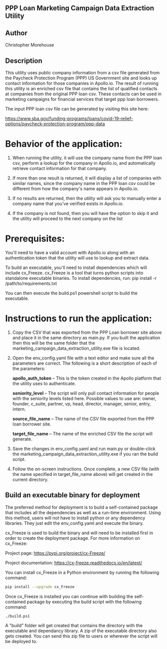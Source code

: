 ## PPP Loan Marketing Campaign Data Extraction Utility

## Author
Christopher Morehouse

## Description
This utility uses public company information from a csv file generated from the Paycheck Protection Program (PPP) US Government site and looks up contact information for those companies in Apollo.io. The result of running this utility is an enriched csv file that contains the list of qualified contacts at companies from the original PPP loan csv. These contacts can be used in marketing campaigns for financial services that target ppp loan borrowers.

The input PPP loan csv file can be generated by visiting this site here:

https://www.sba.gov/funding-programs/loans/covid-19-relief-options/paycheck-protection-program/ppp-data

# Behavior of the application:

1. When running the utility, it will use the company name from the PPP loan csv, perform a lookup for the company in Apollo.io, and automatically retrieve contact information for that company.

2. If more than one result is returned, it will display a list of companies with similar names, since the company name in the PPP loan csv could be different from how the company's name appears in Apollo.io.

3. If no results are returned, then the utility will ask you to manually enter a company name that you've verified exists in Apollo.io.
    
4. If the company is not found, then you will have the option to skip it and the utility will proceed to the next company on the list

# Prerequisites:

You'll need to have a valid account with Apollo.io along with an authentication token that the utility will use to lookup and extract data.

To build an executable, you'll need to install dependencies which will include cx_Freeze. cx_Freeze is a tool that turns python scripts into standalone executable binaries. To install dependencies, run: pip install -r /path/to/requirements.txt

You can then execute the build.ps1 powershell script to build the executable.

# Instructions to run the application:

1. Copy the CSV that was exported from the PPP Loan borrower site above and place it in the same directory as main.py. If you built the application then this will be the same folder that the marketing_campaign_data_extraction_utility.exe file is located. 

2. Open the env_config.yaml file with a text editor and make sure all the parameters are correct. The following is a short description of each of the parameters: 

   **apollo_auth_token** – This is the token created in the Apollo platform that the utility uses to authenticate.

   **seniority_level** – The script will only pull contact information for people with the seniority levels listed here. Possible values to use are: owner, founder, c_suite, partner, vp, head, director, manager, senior, entry, intern. 

   **source_file_name** – The name of the CSV file exported from the PPP loan borrower site. 

   **target_file_name** – The name of the enriched CSV file the script will generate. 

3. Save the changes in env_config.yaml and run main.py or double-click the marketing_campaign_data_extraction_utility.exe if you ran the build script. 

4. Follow the on-screen instructions. Once complete, a new CSV file (with the name specified in target_file_name above) will get created in the current directory.

## Build an executable binary for deployment

The preferred method for deployment is to build a self-contained package that includes all the dependencies as well as a run-time environment.
Using this method, users will not have to install python or any dependency libraries. They just edit the env_config.yaml and execute the binary.

cx_Freeze is used to build the binary and will need to be installed first in order to create the deployment package. For more information on cx_Freeze:

Project page: https://pypi.org/project/cx-Freeze/

Project documentation: https://cx-freeze.readthedocs.io/en/latest/

You can install cx_Freeze in a Python environment by running the following command:

```sh
pip install --upgrade cx_Freeze
```

Once cx_Freeze is installed you can continue with building the self-contained package by executing the build script with the following command: 

```sh
./build.ps1
```

A "build" folder will get created that contains the directory with the executable and dependancy library. A zip of the executable directory also gets created.
You can send this zip file to users or wherever the script will be deployed to.
